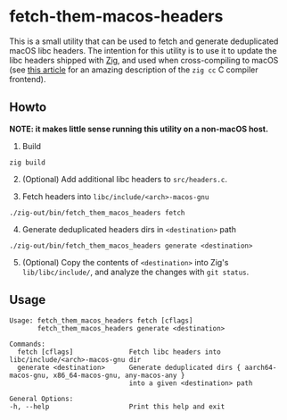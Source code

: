 # fetch-them-macos-headers

This is a small utility that can be used to fetch and generate deduplicated macOS libc headers. The intention for
this utility is to use it to update the libc headers shipped with [Zig], and used when cross-compiling to macOS
(see [this article] for an amazing description of the `zig cc` C compiler frontend).

[Zig]: https://ziglang.org
[this article]: https://andrewkelley.me/post/zig-cc-powerful-drop-in-replacement-gcc-clang.html

## Howto

**NOTE: it makes little sense running this utility on a non-macOS host.**

1. Build

```
zig build
```

2. (Optional) Add additional libc headers to `src/headers.c`.

3. Fetch headers into `libc/include/<arch>-macos-gnu`

```
./zig-out/bin/fetch_them_macos_headers fetch
```

4. Generate deduplicated headers dirs in `<destination>` path

```
./zig-out/bin/fetch_them_macos_headers generate <destination>
```

5. (Optional) Copy the contents of `<destination>` into Zig's `lib/libc/include/`, and analyze the changes with
   `git status`.

## Usage

```
Usage: fetch_them_macos_headers fetch [cflags]
       fetch_them_macos_headers generate <destination>

Commands:
  fetch [cflags]              Fetch libc headers into libc/include/<arch>-macos-gnu dir
  generate <destination>      Generate deduplicated dirs { aarch64-macos-gnu, x86_64-macos-gnu, any-macos-any }
                              into a given <destination> path

General Options:
-h, --help                    Print this help and exit
```
